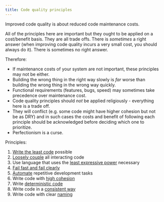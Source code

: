```yaml
---
title: Code quality principles
---
```


Improved code quality is about reduced code maintenance costs.

All of the principles here are important but they ought to be applied on a cost/benefit basis. They are all trade offs. There is *sometimes* a right answer (when improving code quality incurs a very small cost, you should always do it). There is sometimes no right answer.

Therefore:

* If maintenance costs of your system are not important, these principles may not be either.
* Building the wrong thing in the right way slowly is *far* worse than building the wrong thing in the wrong way quickly.
* Functional requirements (features, bugs, speed) may sometimes take precedence over maintenance cost.
* Code quality principles should *not* be applied religiously - everything here is a trade off.
* They will conflict (e.g. some code might have higher cohesion but not be as DRY) and in such cases the costs and benefit of following each principle should be acknowledged before deciding which one to prioritize.
* Perfectionism is a curse.

Principles:

1. [Write the least code](write-least-code) possible
2. [Loosely couple](loose-coupling) all interacting code
3. Use language that uses the [least expressive power](least-expressive-power) necessary
4. [Fail fast and fail clearly](fail-fast-and-fail-clearly)
5. [Automate](automation) repetitive development tasks
6. Write code with [high cohesion](high-cohesion)
7. Write [deterministic code](deterministic)
8. Write code in a [consistent way](consistency)
9. Write code with clear [naming](naming)
